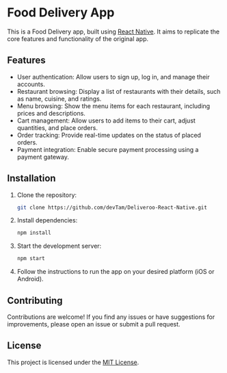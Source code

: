 # Food Delivery App

This is a Food  Delivery app, built using [React Native](https://reactnative.dev/). It aims to replicate the core features and functionality of the original app.

## Features

- User authentication: Allow users to sign up, log in, and manage their accounts.
- Restaurant browsing: Display a list of restaurants with their details, such as name, cuisine, and ratings.
- Menu browsing: Show the menu items for each restaurant, including prices and descriptions.
- Cart management: Allow users to add items to their cart, adjust quantities, and place orders.
- Order tracking: Provide real-time updates on the status of placed orders.
- Payment integration: Enable secure payment processing using a payment gateway.

## Installation

1. Clone the repository:

    ```bash
    git clone https://github.com/devTam/Deliveroo-React-Native.git
    ```

2. Install dependencies:

    ```bash
    npm install
    ```

3. Start the development server:

    ```bash
    npm start
    ```

4. Follow the instructions to run the app on your desired platform (iOS or Android).

## Contributing

Contributions are welcome! If you find any issues or have suggestions for improvements, please open an issue or submit a pull request.

## License

This project is licensed under the [MIT License](LICENSE).
